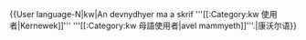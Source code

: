 {{User language-N|kw|An devnydhyer ma a skrif '''[[:Category:kw 使用者|Kernewek]]''' '''[[:Category:kw 母語使用者|avel mammyeth]]'''.|康沃尔语}}<noinclude>

</noinclude>
